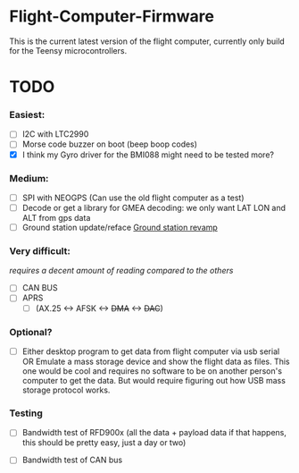 # Flight-Computer-Firmware

This is the current latest version of the flight computer, currently only build for the Teensy microcontrollers.


# TODO

### Easiest:

- [ ] I2C with LTC2990
- [ ] Morse code buzzer on boot (beep boop codes)
- [x] I think my Gyro driver for the BMI088 might need to be tested more?

### Medium:

- [ ] SPI with NEOGPS (Can use the old flight computer as a test)
- [ ] Decode or get a library for GMEA decoding: we only want LAT LON and ALT from gps data
- [ ] Ground station update/reface [Ground station revamp](https://github.com/University-at-Buffalo-SEDS/Flight-Computer-Ground-Station)

### Very difficult:
*requires a decent amount of reading compared to the others*

- [ ] CAN BUS
- [ ] APRS
    - [ ] (AX.25 <-> AFSK <-> ~~DMA~~ <-> ~~DAC~~)

### Optional?

- [ ] Either desktop program to get data from flight computer via usb serial OR
   Emulate a mass storage device and show the flight data as files. This one would be cool and requires no software to be on another person's computer to get the data. But would require figuring out how USB mass storage protocol works.

### Testing

- [ ] Bandwidth test of RFD900x (all the data + payload data if that happens, this should be pretty easy, just a day or two)
- [ ] Bandwidth test of CAN bus


